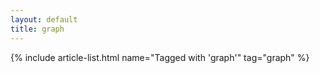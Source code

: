 ```yaml
---
layout: default
title: graph
---
```


{% include article-list.html name="Tagged with 'graph'" tag="graph" %}
